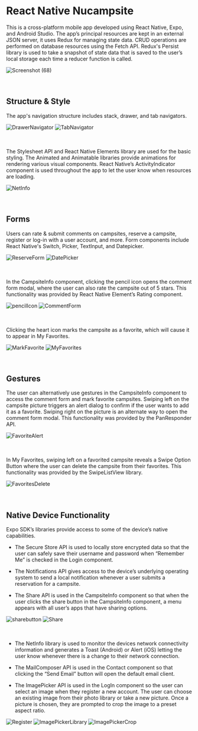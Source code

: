 # React Native Nucampsite

This is a cross-platform mobile app developed using React Native, Expo, and Android Studio. The app’s principal resources are kept in an external JSON server, it uses Redux for managing state data. CRUD operations are performed on database resources using the Fetch API. Redux's Persist library is used to take a snapshot of state data that is saved to the user’s local storage each time a reducer function is called.

![Screenshot (68)](https://user-images.githubusercontent.com/73765884/122509630-1a85f300-cfd2-11eb-9a12-7ed62588bccb.png)
<br><br><br>

## Structure & Style

The app's navigation structure includes stack, drawer, and tab navigators.

![DrawerNavigator](https://user-images.githubusercontent.com/73765884/122510866-5621bc80-cfd4-11eb-8148-48f72a283401.png)
![TabNavigator](https://user-images.githubusercontent.com/73765884/122515739-e0215380-cfdb-11eb-8248-8d7c8945e232.png)
<br><br><br>

The Stylesheet API and React Native Elements library are used for the basic styling. The Animated and Animatable libraries provide animations for rendering various visual components. React Native’s ActivityIndicator component is used throughout the app to let the user know when resources are loading.

![NetInfo](https://user-images.githubusercontent.com/73765884/122515176-0db9cd00-cfdb-11eb-9f0e-0a63c4629205.png)
<br><br><br>

## Forms
Users can rate & submit comments on campsites, reserve a campsite, register or log-in with a user account, and more. Form components include React Native's Switch, Picker, TextInput, and Datepicker.

![ReserveForm](https://user-images.githubusercontent.com/73765884/122512244-94b87680-cfd6-11eb-8542-f23d96d8ce48.png)
![DatePicker](https://user-images.githubusercontent.com/73765884/122512247-95510d00-cfd6-11eb-928f-be9d026d11e2.png)
<br><br><br>

In the CampsiteInfo component, clicking the pencil icon opens the comment form modal, where the user can also rate the campsite out of 5 stars. This functionality was provided by React Native Element’s Rating component.

![pencilIcon](https://user-images.githubusercontent.com/73765884/122596564-0d035400-d038-11eb-8a67-dd25cb27013c.png)
![CommentForm](https://user-images.githubusercontent.com/73765884/122596562-0c6abd80-d038-11eb-9c9b-9b9040211527.png)
<br><br><br>

Clicking the heart icon marks the campsite as a favorite, which will cause it to appear in My Favorites.

![MarkFavorite](https://user-images.githubusercontent.com/73765884/122513250-2b396780-cfd8-11eb-86b5-bc96b4b836d2.png)
![MyFavorites](https://user-images.githubusercontent.com/73765884/122513252-2bd1fe00-cfd8-11eb-84ba-86f74cc9218f.png)
<br><br><br>

## Gestures

The user can alternatively use gestures in the CampsiteInfo component to access the comment form and mark favorite campsites. Swiping left on the campsite picture triggers an alert dialog to confirm if the user wants to add it as a favorite. Swiping right on the picture is an alternate way to open the comment form modal. This functionality was provided by the PanResponder API.

![FavoriteAlert](https://user-images.githubusercontent.com/73765884/122513596-9b47ed80-cfd8-11eb-87f1-0962d4393e33.png)
<br><br><br>

In My Favorites, swiping left on a favorited campsite reveals a Swipe Option Button where the user can delete the campsite from their favorites. This functionality was provided by the SwipeListView library.

![FavoritesDelete](https://user-images.githubusercontent.com/73765884/122514155-7dc75380-cfd9-11eb-8381-008e9b098093.png)
<br><br><br>

## Native Device Functionality 

Expo SDK’s libraries provide access to some of the device’s native capabilities.

- The Secure Store API is used to locally store encrypted data so that the user can safely save their username and password when “Remember Me” is checked in the Login component.

- The Notifications API gives access to the device’s underlying operating system to send a local notification whenever a user submits a reservation for a campsite. 

- The Share API is used in the CampsiteInfo component so that when the user clicks the share button in the CampsiteInfo component, a menu appears with all user’s apps that have sharing options. 

![sharebutton](https://user-images.githubusercontent.com/73765884/122605833-ff54cb00-d045-11eb-91ef-017b12937342.png)
![Share](https://user-images.githubusercontent.com/73765884/122514356-db5ba000-cfd9-11eb-8823-8c2f0c9668e8.png)
<br><br><br>

- The NetInfo library is used to monitor the devices network connectivity information and generates a Toast (Android) or Alert (iOS) letting the user know whenever there is a change to their network connection.

- The MailComposer API is used in the Contact component so that clicking the “Send Email” button will open the default email client. 

- The ImagePicker API is used in the LogIn component so the user can select an image when they register a new account. The user can choose an existing image from their photo library or take a new picture. Once a picture is chosen, they are prompted to crop the image to a preset aspect ratio.

![Register](https://user-images.githubusercontent.com/73765884/122516453-cc2a2180-cfdc-11eb-9e29-a7236fd11f07.png)
![ImagePickerLibrary](https://user-images.githubusercontent.com/73765884/122516922-5ecac080-cfdd-11eb-9200-c995ae3bcd6c.png)
![ImagePickerCrop](https://user-images.githubusercontent.com/73765884/122516927-5ecac080-cfdd-11eb-9d02-988f41f974f3.png)


